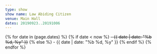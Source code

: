 ```yaml
---
type: show
show name: Law Abiding Citizen
venue: Main Hall
dates: 20190923..20191006
---
```

{% for date in (page.dates) %}
  {% if date < now %}
    ~~- {{ date | date: "%b %d, %y" }}~~
  {% else %}
    - {{ date | date: "%b %d, %y" }}
  {% endif %}
{% endfor %}
